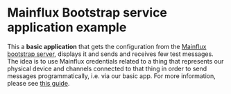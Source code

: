 # Mainflux Bootstrap service application example

This a **basic application** that gets the configuration from the
[Mainflux](https://mainflux.readthedocs.io/en/latest/) [bootstrap
server](https://github.com/mainflux/mainflux/tree/master/bootstrap#bootstrap-service),
displays it and sends and receives few test messages. The idea is to use
Mainflux credentials related to a thing that represents our physical device and
channels connected to that thing in order to send messages programmatically,
i.e. via our basic app. For more information, please see [this
guide](https://medium.com/p/a140d5f4c60d/edit).
